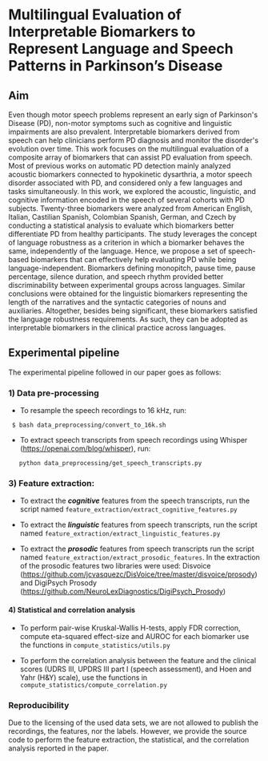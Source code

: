 # Multilingual Evaluation of Interpretable Biomarkers to Represent Language and Speech Patterns in Parkinson’s Disease

## Aim 

Even though motor speech problems represent an early sign of Parkinson's Disease (PD), non-motor symptoms such as cognitive and linguistic impairments are also prevalent. Interpretable biomarkers derived from speech can help clinicians perform PD diagnosis and monitor the disorder's evolution over time. This work focuses on the multilingual evaluation of a composite array of biomarkers that can assist PD evaluation from speech. Most of previous works on automatic PD detection mainly analyzed acoustic biomarkers connected to hypokinetic dysarthria, a motor speech disorder associated with PD, and considered only a few languages and tasks simultaneously. In this work, we explored the acoustic, linguistic, and cognitive information encoded in the speech of several cohorts with PD subjects. Twenty-three biomarkers were analyzed from American English, Italian, Castilian Spanish, Colombian Spanish, German, and Czech by conducting a statistical analysis to evaluate which biomarkers better differentiate PD from healthy participants. The study leverages the concept of language robustness as a criterion in which a biomarker behaves the same, independently of the language. Hence, we propose a set of speech-based biomarkers that can effectively help evaluating PD while being language-independent. Biomarkers defining monopitch, pause time, pause percentage, silence duration, and speech rhythm provided better discriminability between experimental groups across languages. Similar conclusions were obtained for the linguistic biomarkers representing the length of the narratives and the syntactic categories of nouns and auxiliaries. Altogether, besides being significant, these biomarkers satisfied the language robustness requirements. As such, they can be adopted as interpretable biomarkers in the clinical practice across languages.

## Experimental pipeline 

The experimental pipeline followed in our paper goes as follows:

### 1) Data pre-processing

   - To resample the speech recordings to 16 kHz, run:

  ``` 
   $ bash data_preprocessing/convert_to_16k.sh
 
  ```
   - To extract speech transcripts from speech recordings using Whisper (https://openai.com/blog/whisper), run:

   ```
      python data_preprocessing/get_speech_transcripts.py
   ```

### 3) Feature extraction:

   - To extract the ***cognitive*** features from the speech transcripts, run the script named ```feature_extraction/extract_cognitive_features.py```
   
   - To extract the ***linguistic*** features from speech transcripts, run the script named ```feature_extraction/extract_linguistic_features.py```
   
   - To extract the ***prosodic*** features from speech transcripts run the script named  ```feature_extraction/extract_prosodic_features```. In the extraction of the prosodic features two 
   libraries were used: Disvoice (https://github.com/jcvasquezc/DisVoice/tree/master/disvoice/prosody) and DigiPsych Prosody (https://github.com/NeuroLexDiagnostics/DigiPsych_Prosody)

#### 4) Statistical and correlation analysis

   - To perform pair-wise Kruskal-Wallis H-tests, apply FDR correction, compute eta-squared effect-size and AUROC for each biomarker use the functions in ```compute_statistics/utils.py```
   
   - To perform the correlation analysis between the feature and the clinical scores (UDRS III, UPDRS III part I (speech assessment), and Hoen and Yahr (H\&Y) scale), use the functions in  ```compute_statistics/compute_correlation.py```
   
### Reproducibility

Due to the licensing of the used data sets, we are not allowed to publish the recordings, the features, nor the labels. However, we provide the source code to perform the feature extraction, the statistical, and the correlation analysis reported in the paper. 


